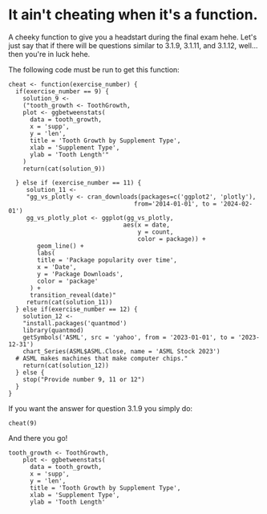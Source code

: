 # It ain't cheating when it's a function. 
A cheeky function to give you a headstart during the final exam hehe.
Let's just say that if there will be questions similar to 3.1.9, 3.1.11, and 3.1.12, well... then you're in luck hehe.

The following code must be run to get this function:

```
cheat <- function(exercise_number) {
  if(exercise_number == 9) {
    solution_9 <- 
    ("tooth_growth <- ToothGrowth,
    plot <- ggbetweenstats(
      data = tooth_growth,
      x = 'supp',
      y = 'len',
      title = 'Tooth Growth by Supplement Type',
      xlab = 'Supplement Type',
      ylab = 'Tooth Length'"
    )
    return(cat(solution_9))

  } else if (exercise_number == 11) {
     solution_11 <- 
     "gg_vs_plotly <- cran_downloads(packages=c('ggplot2', 'plotly'), 
                                   from='2014-01-01', to = '2024-02-01')
     gg_vs_plotly_plot <- ggplot(gg_vs_plotly,
                                aes(x = date,
                                    y = count,
                                    color = package)) +
        geom_line() +
        labs(
        title = 'Package popularity over time',
        x = 'Date',
        y = 'Package Downloads',
        color = 'package'
      ) +
      transition_reveal(date)"
     return(cat(solution_11))
  } else if(exercise_number == 12) {
    solution_12 <- 
    "install.packages('quantmod')
    library(quantmod)
    getSymbols('ASML', src = 'yahoo', from = '2023-01-01', to = '2023-12-31')
    chart_Series(ASML$ASML.Close, name = 'ASML Stock 2023')
  # ASML makes machines that make computer chips."
    return(cat(solution_12))
  } else {
    stop("Provide number 9, 11 or 12")
  }
}
```
If you want the answer for question 3.1.9 you simply do:

```
cheat(9)
```
And there you go!

```
tooth_growth <- ToothGrowth,
    plot <- ggbetweenstats(
      data = tooth_growth,
      x = 'supp',
      y = 'len',
      title = 'Tooth Growth by Supplement Type',
      xlab = 'Supplement Type',
      ylab = 'Tooth Length'
```

 

